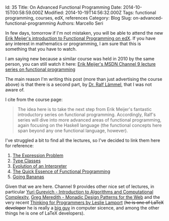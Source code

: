 Id: 35
Title: On Advanced Functional Programming
Date: 2014-10-15T00:58:59.000Z
Modified: 2014-10-19T14:56:32.000Z
Tags: functional programming, courses, edX, references
Category: Blog
Slug: on-advanced-functional-programming
Authors: Marcello Seri

In few days, tomorrow if I'm not mistaken, you will be able to attend the new [Erik Meijer's introduction to Functional Programming on edX](https://www.edx.org/course/delftx/delftx-fp101x-introduction-functional-2126). If you have any interest in mathematics or programming, I am sure that this is something that you have to watch.

I am saying new because a similar course was held in 2010 by the same person, you can still watch it here:
[Erik Meijer's MSDN Channel 9 lecture series on functional programming](http://lambda-the-ultimate.org/node/3642)

The main reason I'm writing this post (more than just advertising the course above) is that there is a second part, by [Dr. Ralf Lämmel](http://softlang.wikidot.com/rlaemmel:teaching), that I was not aware of.

I cite from the course page:
> The idea here is to take the next step from Erik Meijer's fantastic introductory series on functional programming. Accordingly, Ralf's series will dive into more advanced areas of functional programming, again focusing on the Haskell language (the functional concepts here span beyond any one functional language, however).

I've struggled a bit to find all the lectures, so I've decided to link them here for reference:
1. [The Expression Problem](http://channel9.msdn.com/Shows/Going+Deep/C9-Lectures-Dr-Ralf-Laemmel-Advanced-Functional-Programming-The-Expression-Problem)
2.  [Type Classes](http://channel9.msdn.com/Shows/Going+Deep/C9-Lectures-Dr-Ralf-Lmmel-Advanced-Functional-Programming-Type-Classes)
3. [Evolution of an Interpreter](http://channel9.msdn.com/Shows/Going+Deep/C9-Lectures-Dr-Ralf-Lmmel-Advanced-Functional-Programming-Evolution-of-an-Interpreter)
4. [The Quick Essence of Functional Programming](http://channel9.msdn.com/Shows/Going+Deep/C9-Lectures-Dr-Ralf-Lmmel-AFP-The-Quick-Essence-of-Functional-Programming)
5. [Going Bananas](http://channel9.msdn.com/Shows/Going+Deep/C9-Lectures-Dr-Ralf-Lmmel-Going-Bananas)

Given that we are here. Channel 9 provides other nice set of lectures, in particular [Yuri Gurevich - Introduction to Algorithms and Computational Complexity](http://channel9.msdn.com/Series/C9-Lectures-Yuri-Gurevich-Introduction-to-Algorithms-and-Computational-Complexity), [Greg Meredith - Monadic Design Patterns for the Web](http://channel9.msdn.com/Series/C9-Lectures-Greg-Meredith-Monadic-Design-Patterns-for-the-Web) and the very recent [Thinking for Programmers by Leslie Lamport](http://channel9.msdn.com/Events/Build/2014/3-642) (~~he is one of LaTeX developer~~ he is really a [big guy](http://research.microsoft.com/en-us/news/features/lamport-031814.aspx) in computer sicence, and among the other things he is one of LaTeX developers).